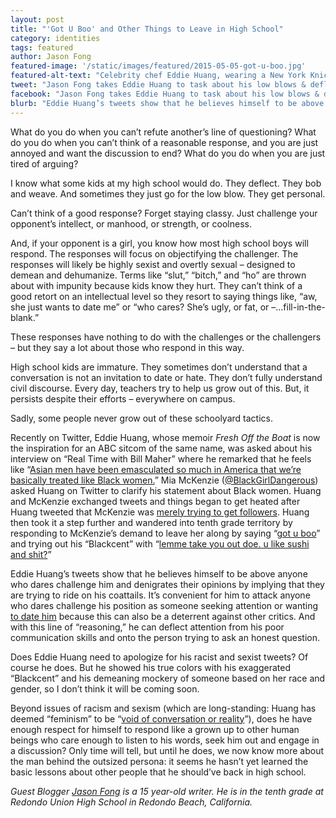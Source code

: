 ```yaml
---
layout: post
title: "'Got U Boo' and Other Things to Leave in High School"
category: identities
tags: featured
author: Jason Fong
featured-image: '/static/images/featured/2015-05-05-got-u-boo.jpg'
featured-alt-text: "Celebrity chef Eddie Huang, wearing a New York Knicks hat, camo jacket, and hoodie, stands in front of a graffiti-covered wall."
tweet: "Jason Fong takes Eddie Huang to task about his low blows & deflection."
facebook: "Jason Fong takes Eddie Huang to task about his low blows & deflection."
blurb: "Eddie Huang’s tweets show that he believes himself to be above anyone who dares challenge him and denigrates their opinions by implying that they are trying to ride on his coattails. It’s convenient for him to attack anyone who dares challenge his position as someone seeking attention or wanting to date him because this can also be a deterrent against other critics. And with this line of 'reasoning,' he can deflect attention from his poor communication skills and onto the person trying to ask an honest question."
---
```


What do you do when you can’t refute another’s line of questioning? What do you do when you can’t think of a reasonable response, and you are just annoyed and want the discussion to end? What do you do when you are just tired of arguing?

I know what some kids at my high school would do. They deflect. They bob and weave. And sometimes they just go for the low blow. They get personal.

Can’t think of a good response? Forget staying classy. Just challenge your opponent’s intellect, or manhood, or strength, or coolness.

And, if your opponent is a girl, you know how most high school boys will respond. The responses will focus on objectifying the challenger. The responses will likely be highly sexist and overtly sexual – designed to demean and dehumanize. Terms like “slut,” “bitch,” and “ho” are thrown about with impunity because kids know they hurt. They can’t think of a good retort on an intellectual level so they resort to saying things like, “aw, she just wants to date me” or “who cares? She’s ugly, or fat, or –…fill-in-the-blank.”

These responses have nothing to do with the challenges or the challengers – but they say a lot about those who respond in this way.

High school kids are immature. They sometimes don’t understand that a conversation is not an invitation to date or hate. They don’t fully understand civil discourse. Every day, teachers try to help us grow out of this. But, it persists despite their efforts – everywhere on campus.

Sadly, some people never grow out of these schoolyard tactics.

Recently on Twitter, Eddie Huang, whose memoir _Fresh Off the Boat_ is now the inspiration for an ABC sitcom of the same name, was asked about his interview on “Real Time with Bill Maher” where he remarked that he feels like “[Asian men have been emasculated so much in America that we’re basically treated like Black women.](http://www.clutchmagonline.com/2015/05/black-feminists-rally-against-fresh-off-the-boats-eddie-huang/)” Mia McKenzie ([@BlackGirlDangerous](https://twitter.com/blackgirldangerous)) asked Huang on Twitter to clarify his statement about Black women. Huang and McKenzie exchanged tweets and things began to get heated after Huang tweeted that McKenzie was [merely trying to get followers](https://twitter.com/MrEddieHuang/status/592455373308563456). Huang then took it a step further and wandered into tenth grade territory by responding to McKenzie’s demand to leave her along by saying “[got u boo](https://twitter.com/MrEddieHuang/status/592778801781833728)” and trying out his “Blackcent” with “[lemme take you out doe. u like sushi and shit?](https://twitter.com/MrEddieHuang/status/592779501198774272)”

Eddie Huang’s tweets show that he believes himself to be above anyone who dares challenge him and denigrates their opinions by implying that they are trying to ride on his coattails. It’s convenient for him to attack anyone who dares challenge his position as someone seeking attention or wanting [to date him](https://twitter.com/MrEddieHuang/status/592777921359704064) because this can also be a deterrent against other critics. And with this line of “reasoning,” he can deflect attention from his poor communication skills and onto the person trying to ask an honest question.

Does Eddie Huang need to apologize for his racist and sexist tweets? Of course he does. But he showed his true colors with his exaggerated “Blackcent” and his demeaning mockery of someone based on her race and gender, so I don’t think it will be coming soon.

Beyond issues of racism and sexism (which are long-standing: Huang has deemed “feminism” to be “[void of conversation or reality](https://twitter.com/MrEddieHuang/status/592795395274702848)”), does he have enough respect for himself to respond like a grown up to other human beings who care enough to listen to his words, seek him out and engage in a discussion? Only time will tell, but until he does, we now know more about the man behind the outsized persona: it seems he hasn’t yet learned the basic lessons about other people that he should’ve back in high school.

_Guest Blogger [Jason Fong](http://jasonfongwrites.blogspot.com/) is a 15 year-old writer. He is in the tenth grade at Redondo Union High School in Redondo Beach, California._